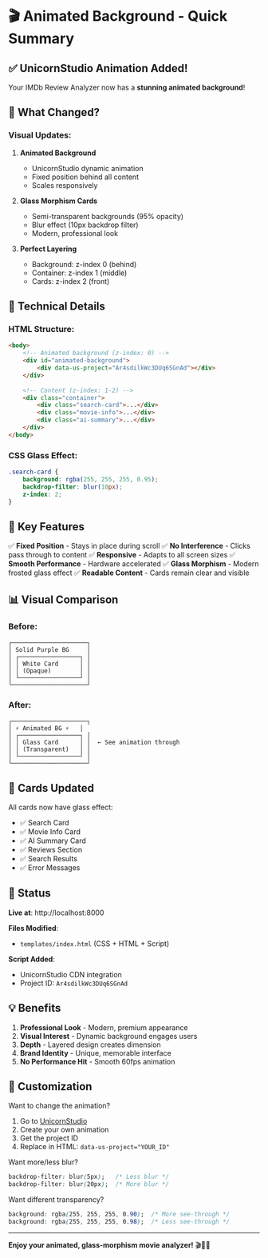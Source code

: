 # 🎬 Animated Background - Quick Summary

## ✅ UnicornStudio Animation Added!

Your IMDb Review Analyzer now has a **stunning animated background**!

## 🎨 What Changed?

### Visual Updates:
1. **Animated Background**
   - UnicornStudio dynamic animation
   - Fixed position behind all content
   - Scales responsively

2. **Glass Morphism Cards**
   - Semi-transparent backgrounds (95% opacity)
   - Blur effect (10px backdrop filter)
   - Modern, professional look

3. **Perfect Layering**
   - Background: z-index 0 (behind)
   - Container: z-index 1 (middle)
   - Cards: z-index 2 (front)

## 🔧 Technical Details

### HTML Structure:
```html
<body>
    <!-- Animated background (z-index: 0) -->
    <div id="animated-background">
        <div data-us-project="Ar4sdilkWc3DUq6SGnAd"></div>
    </div>
    
    <!-- Content (z-index: 1-2) -->
    <div class="container">
        <div class="search-card">...</div>
        <div class="movie-info">...</div>
        <div class="ai-summary">...</div>
    </div>
</body>
```

### CSS Glass Effect:
```css
.search-card {
    background: rgba(255, 255, 255, 0.95);
    backdrop-filter: blur(10px);
    z-index: 2;
}
```

## 🌟 Key Features

✅ **Fixed Position** - Stays in place during scroll
✅ **No Interference** - Clicks pass through to content
✅ **Responsive** - Adapts to all screen sizes
✅ **Smooth Performance** - Hardware accelerated
✅ **Glass Morphism** - Modern frosted glass effect
✅ **Readable Content** - Cards remain clear and visible

## 📊 Visual Comparison

### Before:
```
┌─────────────────────┐
│ Solid Purple BG     │
│ ┌─────────────────┐ │
│ │ White Card      │ │
│ │ (Opaque)        │ │
│ └─────────────────┘ │
└─────────────────────┘
```

### After:
```
┌─────────────────────┐
│ ⚡ Animated BG ⚡   │
│ ┌─────────────────┐ │
│ │ Glass Card      │ │  ← See animation through
│ │ (Transparent)   │ │
│ └─────────────────┘ │
└─────────────────────┘
```

## 🎯 Cards Updated

All cards now have glass effect:
- ✅ Search Card
- ✅ Movie Info Card
- ✅ AI Summary Card
- ✅ Reviews Section
- ✅ Search Results
- ✅ Error Messages

## 🚀 Status

**Live at**: http://localhost:8000

**Files Modified**:
- `templates/index.html` (CSS + HTML + Script)

**Script Added**:
- UnicornStudio CDN integration
- Project ID: `Ar4sdilkWc3DUq6SGnAd`

## 💡 Benefits

1. **Professional Look** - Modern, premium appearance
2. **Visual Interest** - Dynamic background engages users
3. **Depth** - Layered design creates dimension
4. **Brand Identity** - Unique, memorable interface
5. **No Performance Hit** - Smooth 60fps animation

## 🎨 Customization

Want to change the animation?
1. Go to [UnicornStudio](https://unicorn.studio)
2. Create your own animation
3. Get the project ID
4. Replace in HTML: `data-us-project="YOUR_ID"`

Want more/less blur?
```css
backdrop-filter: blur(5px);   /* Less blur */
backdrop-filter: blur(20px);  /* More blur */
```

Want different transparency?
```css
background: rgba(255, 255, 255, 0.90);  /* More see-through */
background: rgba(255, 255, 255, 0.98);  /* Less see-through */
```

---

**Enjoy your animated, glass-morphism movie analyzer!** 🎬🎨✨
